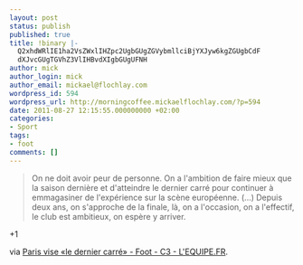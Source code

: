 ```yaml
---
layout: post
status: publish
published: true
title: !binary |-
  Q2xhdWRlIE1ha2VsZWxlIHZpc2UgbGUgZGVybmllciBjYXJyw6kgZGUgbCdF
  dXJvcGUgTGVhZ3VlIHBvdXIgbGUgUFNH
author: mick
author_login: mick
author_email: mickael@flochlay.com
wordpress_id: 594
wordpress_url: http://morningcoffee.mickaelflochlay.com/?p=594
date: 2011-08-27 12:15:55.000000000 +02:00
categories:
- Sport
tags:
- foot
comments: []
---
```

<blockquote>On ne doit avoir peur de personne. On a l'ambition de faire mieux que la saison dernière et d'atteindre le dernier carré pour continuer à emmagasiner de l'expérience sur la scène européenne. (...) Depuis deux ans, on s'approche de la finale, là, on a l'occasion, on a l'effectif, le club est ambitieux, on espère y arriver.</blockquote>
+1

via <a href="http://www.lequipe.fr/Football/breves2011/20110826_153258_paris-vise-le-dernier-carre.html">Paris vise «le dernier carré» - Foot - C3 - L'EQUIPE.FR</a>.

